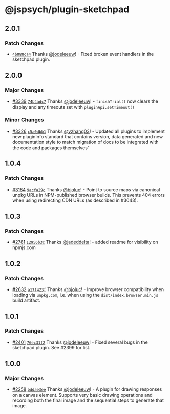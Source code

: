 # @jspsych/plugin-sketchpad

## 2.0.1

### Patch Changes

- [`4b080ca4`](https://github.com/jspsych/jsPsych/commit/4b080ca4c5060fa085da31d101606f60f6cd5448) Thanks [@jodeleeuw](https://github.com/jodeleeuw)! - Fixed broken event handlers in the sketchpad plugin.

## 2.0.0

### Major Changes

- [#3339](https://github.com/jspsych/jsPsych/pull/3339) [`74b4adc7`](https://github.com/jspsych/jsPsych/commit/74b4adc702747a62a201575a6aa95770eeddb1bb) Thanks [@jodeleeuw](https://github.com/jodeleeuw)! - `finishTrial()` now clears the display and any timeouts set with `pluginApi.setTimeout()`

### Minor Changes

- [#3326](https://github.com/jspsych/jsPsych/pull/3326) [`c5a0dbb1`](https://github.com/jspsych/jsPsych/commit/c5a0dbb17ead8e2b860c76fce7fea834f3b0ad09) Thanks [@vzhang03](https://github.com/vzhang03)! - Updated all plugins to implement new pluginInfo standard that contains version, data generated and new documentation style to match migration of docs to be integrated with the code and packages themselves"

## 1.0.4

### Patch Changes

- [#3184](https://github.com/jspsych/jsPsych/pull/3184) [`9acfa29c`](https://github.com/jspsych/jsPsych/commit/9acfa29c8db1d7a8816c53ac49651f15493f2cf4) Thanks [@bjoluc](https://github.com/bjoluc)! - Point to source maps via canonical unpkg URLs in NPM-published browser builds. This prevents 404 errors when using redirecting CDN URLs (as described in #3043).

## 1.0.3

### Patch Changes

- [#2781](https://github.com/jspsych/jsPsych/pull/2781) [`12956b3c`](https://github.com/jspsych/jsPsych/commit/12956b3cc130676a81e4a4536d68800a4d34e8a8) Thanks [@jadeddelta](https://github.com/jadeddelta)! - added readme for visibility on npmjs.com

## 1.0.2

### Patch Changes

- [#2632](https://github.com/jspsych/jsPsych/pull/2632) [`a17f423f`](https://github.com/jspsych/jsPsych/commit/a17f423f18df24c73baeb06d4079f9f2f9211386) Thanks [@bjoluc](https://github.com/bjoluc)! - Improve browser compatibility when loading via `unpkg.com`, i.e. when using the `dist/index.browser.min.js` build artifact.

## 1.0.1

### Patch Changes

- [#2401](https://github.com/jspsych/jsPsych/pull/2401) [`76ec31f2`](https://github.com/jspsych/jsPsych/commit/76ec31f2242216f871472d5e26d9c0644cea0477) Thanks [@jodeleeuw](https://github.com/jodeleeuw)! - Fixed several bugs in the sketchpad plugin. See #2399 for list.

## 1.0.0

### Major Changes

- [#2258](https://github.com/jspsych/jsPsych/pull/2258) [`bddae3ee`](https://github.com/jspsych/jsPsych/commit/bddae3eef7abb4dae1eef813a81584e3c4042b0f) Thanks [@jodeleeuw](https://github.com/jodeleeuw)! - A plugin for drawing responses on a canvas element. Supports very basic drawing operations and recording both the final image and the sequential steps to generate that image.
